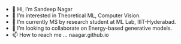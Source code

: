 - 👋 Hi, I’m Sandeep Nagar
- 👀 I’m interested in Theoretical ML, Computer Vision.
- 🌱 I’m currently MS by research student at ML Lab, IIIT-Hyderabad.
- 💞️ I’m looking to collaborate on Energy-based generative models.
- 📫 How to reach me ... naagar.github.io

<!---
Naagar/Naagar is a ✨ special ✨ repository because its `README.md` (this file) appears on your GitHub profile.
You can click the Preview link to take a look at your changes. Hi, I’m Sandeep Nagar
 I’m interested in Theoretical ML, Computer Vision
 I’m currently MS by research student at ML Lab, IIIT-Hyderabad.
 I’m looking to collaborate on Energy-based generative models.
 How to reach me ... naagar.github.io
--->
